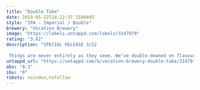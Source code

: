 ```yaml
---
title: "Double Take"
date: 2019-05-22T14:22:37.158989Z
style: "IPA - Imperial / Double"
brewery: "Vocation Brewery"
image: "https://labels.untappd.com/labels/3147979"
rating: "3.82"
description: "SPECIAL RELEASE 3/12  Things are never entirely as they seem. We’ve double-downed on flavour for this double dry-hopped IPA and brewed with orange, Amarillo and Azacca hops for a sweet citrusy vibe. A DIPA that’ll make you double take."
untappd_url: "https://untappd.com/b/vocation-brewery-double-take/3147979"
abv: "8.1"
ibu: "0"
robots: noindex,nofollow
---
```

